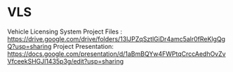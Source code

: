 # VLS
Vehicle Licensing System
Project Files : https://drive.google.com/drive/folders/13lJPZqSztlGiDr4amc5alr0fReKlgQgQ?usp=sharing
Project Presentation: https://docs.google.com/presentation/d/1aBmBQYw4FWPtqCrccAedhOvZvVfceekSHGJl1435p3g/edit?usp=sharing
